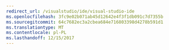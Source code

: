 ```yaml
---
redirect_url: /visualstudio/ide/visual-studio-ide
ms.openlocfilehash: 3fc9e02b071ab45d12642e4f3f1db091c7d7355b
ms.sourcegitcommit: 64c7682ec3a2cbea684e716803398d4278b591d1
ms.translationtype: MT
ms.contentlocale: pl-PL
ms.lasthandoff: 12/15/2017
---
```

